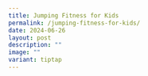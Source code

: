 ```yaml
---
title: Jumping Fitness for Kids
permalink: /jumping-fitness-for-kids/
date: 2024-06-26
layout: post
description: ""
image: ""
variant: tiptap
---
```

